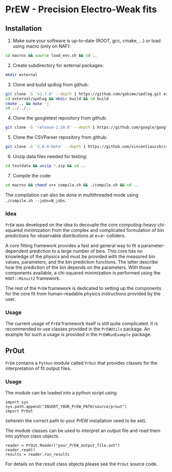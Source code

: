 # PrEW - Precision Electro-Weak fits

## Installation

1. Make sure your software is up-to-date (ROOT, gcc, cmake, ...) *or* load using macro (only on NAF):
 ```sh
 cd macros && source load_env.sh && cd ..
 ```
2. Create subdirectory for external packages:
 ```sh
 mkdir external
 ```
3. Clone and build spdlog from github:
 ```sh
 git clone -b 'v1.7.0' --depth 1 https://github.com/gabime/spdlog.git external/spdlog
 cd external/spdlog && mkdir build && cd build
 cmake .. && make -j
 cd ../../..
 ```
4. Clone the googletest repository from github:
 ```sh
 git clone -b 'release-1.10.0' --depth 1 https://github.com/google/googletest.git external/googletest
 ```
5. Clone the CSVParser repository from github:
 ```sh
 git clone -b '2.0.0-beta' --depth 1 https://github.com/vincentlaucsb/csv-parser external/csv_parser
 ```
6. Unzip data files needed for testing:
 ```sh
 cd testdata && unzip *.zip && cd ..
 ```
7. Compile the code:
 ```sh
 cd macros && chmod u+x compile.sh && ./compile.sh && cd ..
 ```
 The compilation can also be done in multithreaded mode using `./compile.sh --jobs=N_jobs`.
 
 
### Idea

`PrEW` was developed on the idea to decouple the core computing-heavy chi-squared minimization from the complex and complicated formulation of bin predictions for observable distributions at e+e- colliders.

A core fitting framework provides a fast and general way to fit a parameter-dependent prediction to a large number of bins. 
This core has no knowledge of the physics and must be provided with the measured bin values, parameters, and the bin prediction functions. 
The latter describe how the prediction of the bin depends on the parameters.
With those components available, a chi-squared minimization is performed using the `ROOT::Minuit2` framework.

The rest of the `PrEW` framework is dedicated to setting up the components for the core fit from human-readable physics instructions provided by the user.

### Usage

The current usage of `PrEW` framework itself is still quite complicated.
It is recommended to use classes provided in the `PrEWUtils` package.
An example for such a usage is provided in the `PrEWRunExample` package.
 
## PrOut

`PrEW` contains a `Python` module called `PrOut` that provides classes for the interpretation of fit output files.


### Usage

The module can be loaded into a python script using
```Py
import sys
sys.path.append("INSERT_YOUR_PrEW_PATH/source/prout")
import PrOut
```
(wherein the correct path to your PrEW installation need to be set).

The module classes can be used to interpret an output file and read them into python class objects.

```Py
reader = PrOut.Reader("your_PrEW_output_file.out")
reader.read()
results = reader.run_results
```
For details on the result class objects please see the `PrOut` source code.
 
 